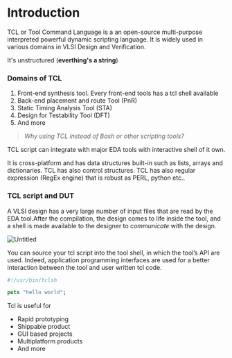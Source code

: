 # Introduction

TCL or Tool Command Language is a an open-source multi-purpose interpreted powerful dynamic scripting language. It is widely used in various domains in VLSI Design and Verification.

It's unstructured (**everthing's a string**)

### Domains of TCL

1. Front-end synthesis tool. Every front-end tools has a tcl shell available
2. Back-end placement and route Tool (PnR)
3. Static Timing Analysis Tool (STA)
4. Design for Testability Tool (DFT)
5. And more

> *Why using TCL instead of Bash or other scripting tools?*
> 

TCL script can integrate with major EDA tools with interactive shell of it own. 

It is cross-platform and has data structures built-in such as lists, arrays and dictionaries. TCL has also control structures. TCL has also regular expression (RegEx engine) that is robust as PERL, python etc..

### TCL script and DUT

A VLSI design has a very large number of input files that are read by the EDA tool.After the compilation, the design comes to life inside the tool, and a shell is made available to the designer to *communicate* with the design.

![Untitled](../../media/tclintro.png)

You can source your tcl script into the tool shell, in which the tool’s API are used. Indeed, application programming interfaces are used for a better interaction between the tool and user written tcl code.

```tcl
#!/usr/bin/tclsh

puts "hello world";
```

Tcl is useful for

- Rapid prototyping
- Shippable product
- GUI based projects
- Multiplatform products
- And more

